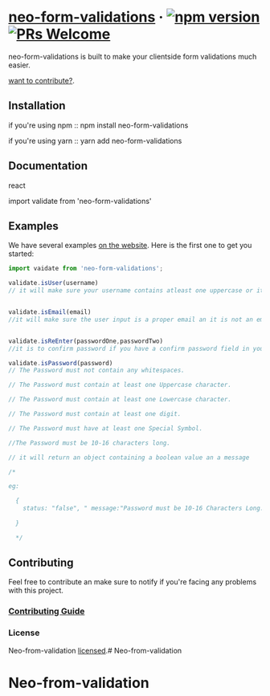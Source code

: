 # [neo-form-validations](https://github.com/dennys27/Neo-from-validation) &middot; [![npm version](https://img.shields.io/npm/v/react.svg?style=flat)](https://www.npmjs.com/package/neo-form-validations) [![PRs Welcome](https://img.shields.io/badge/PRs-welcome-brightgreen.svg)](https://www.npmjs.com/package/neo-form-validations)

neo-form-validations is built to make your clientside form validations much easier.



[want to contribute?](https://github.com/dennys27/Neo-from-validation).

## Installation

if you're using npm :: 
npm install neo-form-validations

if you're using yarn ::
yarn add neo-form-validations


## Documentation

react

import validate from 'neo-form-validations'



## Examples

We have several examples [on the website](https://reactjs.org/). Here is the first one to get you started:

```jsx
import vaidate from 'neo-form-validations';

validate.isUser(username)
// it will make sure your username contains atleast one uppercase or it is not an empty string.it will return a boolean value.


validate.isEmail(email)
//it will make sure the user input is a proper email an it is not an empty string. it will return a boolean value.


validate.isReEnter(passwordOne,passwordTwo)
//it is to confirm password if you have a confirm password field in your form. it will return a boolean value.

validate.isPassword(password)
// The Password must not contain any whitespaces.

// The Password must contain at least one Uppercase character.

// The Password must contain at least one Lowercase character.

// The Password must contain at least one digit.

// The Password must have at least one Special Symbol.

//The Password must be 10-16 characters long.

// it will return an object containing a boolean value an a message

/*

eg:

  {
    status: "false", " message:"Password must be 10-16 Characters Long. "
    
  }

  */

```


## Contributing

Feel free to contribute an make sure to notify if you're facing any problems with this project.



### [Contributing Guide](https://github.com/dennys27/Neo-from-validation)



### License

Neo-from-validation [ licensed](https://github.com/dennys27/Neo-from-validation).# Neo-from-validation
# Neo-from-validation
